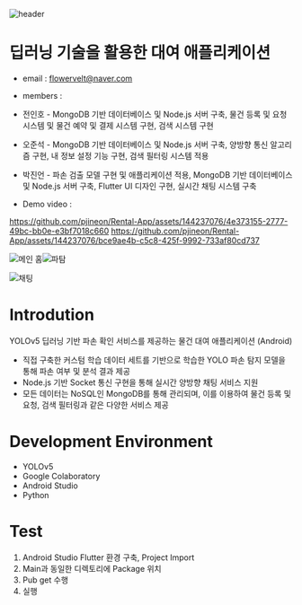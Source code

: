 ![header](https://capsule-render.vercel.app/api?type=soft&color=gradient&height=300&section=header&text=Rental%20Application&fontSize=90)


# 딥러닝 기술을 활용한 대여 애플리케이션

 - email : flowervelt@naver.com

 - members : 
 
- 전인호 - MongoDB 기반 데이터베이스 및 Node.js 서버 구축, 물건 등록 및 요청 시스템 및 물건 예약 및 결제 시스템 구현, 검색 시스템 구현

   
- 오준석 - MongoDB 기반 데이터베이스 및 Node.js 서버 구축, 양방향 통신 알고리즘 구현, 내 정보 설정 기능 구현, 검색 필터링 시스템 적용


- 박진언 - 파손 검출 모델 구현 및 애플리케이션 적용, MongoDB 기반 데이터베이스 및 Node.js 서버 구축, Flutter UI 디자인 구현, 실시간 채팅 시스템 구축
           
 - Demo video : 

https://github.com/pjineon/Rental-App/assets/144237076/4e373155-2777-49bc-bb0e-e3bf7018c660
https://github.com/pjineon/Rental-App/assets/144237076/bce9ae4b-c5c8-425f-9992-733af80cd737


![메인 홈](https://github.com/pjineon/Rental-App/assets/144237076/b2e42d7f-68e8-4259-9c87-4abd28b75578)![파탐](https://github.com/pjineon/Rental-App/assets/144237076/93f87381-89ea-4846-9d35-d8e5ff38b495)


![채팅](https://github.com/pjineon/Rental-App/assets/144237076/7eda73a3-7fcd-4ded-ad9c-341d21cd412c)


# Introdution
YOLOv5 딥러닝 기반 파손 확인 서비스를 제공하는 물건 대여 애플리케이션 (Android)
 - 직접 구축한 커스텀 학습 데이터 세트를 기반으로 학습한 YOLO 파손 탐지 모델을 통해 파손 여부 및 분석 결과 제공
 - Node.js 기반 Socket 통신 구현을 통해 실시간 양방향 채팅 서비스 지원
 - 모든 데이터는 NoSQL인 MongoDB를 통해 관리되며, 이를 이용하여 물건 등록 및 요청, 검색 필터링과 같은 다양한 서비스 제공


# Development Environment
- YOLOv5
- Google Colaboratory
- Android Studio
- Python

# Test
1. Android Studio Flutter 환경 구축, Project Import
2. Main과 동일한 디렉토리에 Package 위치
3. Pub get 수행
4. 실행
